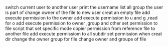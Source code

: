 switch current user to another user
print the username
list all group the user is part of
change owner of the file to new user
creat an empty file
add execute permission to the owner
add execute permission to u and g ,read for o
add execute permission to owner ,group and other
set permission to file
script that set specific mode
copier permission from reference file to another file
add execute permissiom to all subdir
set permission when creat dir
change the owner group for file
change owner and groupe of file 
